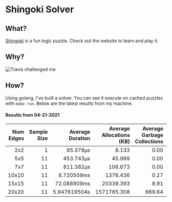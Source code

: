 # Shingoki Solver

## What?
[Shingoki](https://www.puzzle-shingoki.com) is a fun logic puzzle. Check out the website to learn and play it.

## Why?

![Travis challenged me](https://user-images.githubusercontent.com/23204038/112846696-f1f1fb00-906b-11eb-9693-3130ce4e78d7.png)

## How?

Using golang, I've built a solver. You can see it execute on cached puzzles with `make run`. Below are the latest results from my machine.

</startResults>

#### Results from 04-21-2021

|Num Edges|Sample Size|Average Duration|Average Allocations (KB)|Average Garbage Collections|Average GC Pause (ns)|
|-:|-:|-:|-:|-:|-:|
|2x2|1|95.378µs|8.133|0.00|0s|
|5x5|11|453.743µs|45.989|0.00|0s|
|7x7|11|811.382µs|106.673|0.00|0s|
|10x10|11|8.720509ms|1376.436|0.27|6.801µs|
|15x15|11|72.088909ms|20339.393|8.91|305.406µs|
|20x20|11|5.947619504s|1571765.308|669.64|26.741651ms|
